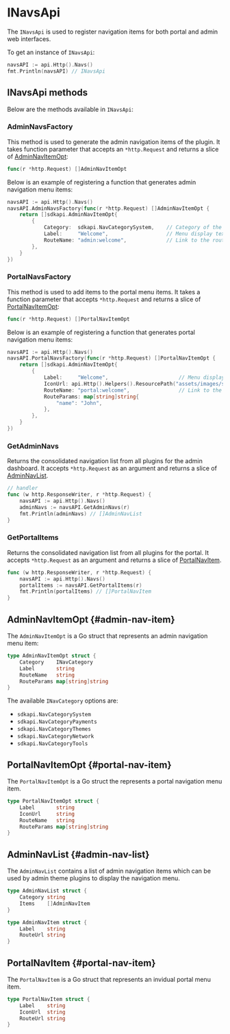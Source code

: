 # INavsApi

The `INavsApi` is used to register navigation items for both portal and admin web interfaces.

To get an instance of `INavsApi`:

```go title="main.go"
navsAPI := api.Http().Navs()
fmt.Println(navsAPI) // INavsApi
```

## INavsApi methods

Below are the methods available in `INavsApi`:

### AdminNavsFactory

This method is used to generate the admin navigation items of the plugin. It takes function parameter that accepts an `*http.Request` and returns a slice of [AdminNavItemOpt](#admin-nav-item):

```go
func(r *http.Request) []AdminNavItemOpt
```

Below is an example of registering a function that generates admin navigation menu items:

```go
navsAPI := api.Http().Navs()
navsAPI.AdminNavsFactory(func(r *http.Request) []AdminNavItemOpt {
    return []sdkapi.AdminNavItemOpt{
        {
            Category:  sdkapi.NavCategorySystem,    // Category of the menu item
            Label:     "Welcome",                   // Menu display text
            RouteName: "admin:welcome",             // Link to the route
        },
    }
})
```

### PortalNavsFactory

This method is used to add items to the portal menu items. It takes a function parameter that accepts `*http.Request` and returns a slice of [PortalNavItemOpt](#portal-nav-item):

```go
func(r *http.Request) []PortalNavItemOpt
```

Below is an example of registering a function that generates portal navigation menu items:

```go
navsAPI := api.Http().Navs()
navsAPI.PortalNavsFactory(func(r *http.Request) []PortalNavItemOpt {
    return []sdkapi.AdminNavItemOpt{
        {
            Label:     "Welcome",                       // Menu display text
            IconUrl: api.Http().Helpers().ResourcePath("assets/images/some-image.jpg"),
            RouteName: "portal:welcome",                // Link to the route
            RouteParams: map[string]string{
                "name": "John",
            },
        },
    }
})
```

### GetAdminNavs

Returns the consolidated navigation list from all plugins for the admin dashboard. It accepts `*http.Request` as an argument and returns a slice of [AdminNavList](#admin-nav-list).

```go
// handler
func (w http.ResponseWriter, r *http.Request) {
    navsAPI := api.Http().Navs()
    adminNavs := navsAPI.GetAdminNavs(r)
    fmt.Println(adminNavs) // []AdminNavList
}
```

### GetPortalItems

Returns the consolidated navigation list from all plugins for the portal. It accepts `*http.Request` as an argument and returns a slice of [PortalNavItem](#portal-nav-item).

```go
func (w http.ResponseWriter, r *http.Request) {
    navsAPI := api.Http().Navs()
    portalItems := navsAPI.GetPortalItems(r)
    fmt.Println(portalItems) // []PortalNavItem
}
```

## AdminNavItemOpt {#admin-nav-item}

The `AdminNavItemOpt` is a Go struct that represents an admin navigation menu item:

```go
type AdminNavItemOpt struct {
	Category    INavCategory
	Label       string
	RouteName   string
	RouteParams map[string]string
}
```

The available `INavCategory` options are:

- `sdkapi.NavCategorySystem`
- `sdkapi.NavCategoryPayments`
- `sdkapi.NavCategoryThemes`
- `sdkapi.NavCategoryNetwork`
- `sdkapi.NavCategoryTools`

## PortalNavItemOpt {#portal-nav-item}

The `PortalNavItemOpt` is a Go struct the represents a portal navigation menu item.

```go
type PortalNavItemOpt struct {
	Label       string
	IconUrl     string
	RouteName   string
	RouteParams map[string]string
}
```

## AdminNavList {#admin-nav-list}

The `AdminNavList` contains a list of admin navigation items which can be used by admin theme plugins to display the navigation menu.

```go
type AdminNavList struct {
	Category string
	Items    []AdminNavItem
}

type AdminNavItem struct {
	Label    string
	RouteUrl string
}
```

## PortalNavItem {#portal-nav-item}

The `PortalNavItem` is a Go struct that represents an invidual portal menu item.

```go
type PortalNavItem struct {
	Label    string
	IconUrl  string
	RouteUrl string
}
```
